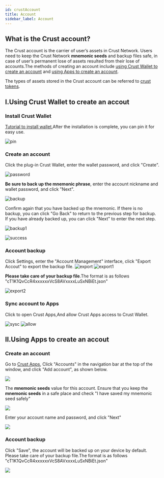 ```yaml
---
id: crustAccount
title: Account
sidebar_label: Account
---
```


## What is the Crust account?
The Crust account is the carrier of user’s assets in Crust Network. Users need to keep the Crust Network **mnemonic seeds** and backup files safe, in case of user’s permanent lose of assets resulted from their lose of accounts.The methods of creating an account include [using Crust Wallet to create an account](#iusing-crust-wallet-to-create-an-accout) and [using Apps to create an account](#iiusing-apps-to-create-an-accout).

The types of assets stored in the Crust account can be referred to [crust tokens](crust-tokens.md).

## I.Using Crust Wallet to create an accout

### Install Crust Wallet

[Tutorial to install wallet](https://wiki.crust.network/docs/en/crustWallet),After the installation is complete, you can pin it for easy use.

![pin](assets/wallet/pin.png)

### Create an account

Click the plug-in Crust Wallet, enter the wallet password, and click "Create".

![password](assets/wallet/password.png)

**Be sure to back up the mnemonic phrase**, enter the account nickname and wallet password, and click "Next".

![backup](assets/wallet/backupen.jpg)

Confirm again that you have backed up the mnemonic. If there is no backup, you can click "Go Back" to return to the previous step for backup. If you have already backed up, you can click "Next" to enter the next step.

![backup1](assets/wallet/backup1.png)

![success](assets/wallet/success.png)

### Account backup

Click Settings, enter the "Account Management" interface, click "Export Accout" to export the backup file.
![export](assets/wallet/export.png)
![export1](assets/wallet/export1.png)

**Please take care of your backup file**.The format is as follows "cT1K1QvCcR4xxxxxxVcS8AVxxxxLuSxNBiEt.json"

![export2](assets/wallet/export2.png)

### Sync account to Apps

Click to open Crust Apps,And allow Crust Apps access to Crust Wallet.

![sysc](assets/wallet/sysc.png)
![allow](assets/wallet/allow.png)

## II.Using Apps to create an accout

### Create an account

Go to [Crust Apps](https://apps.crust.network), Click "Accounts" in the navigation bar at the top of the window, and click "Add account", as shown below.

![](assets/account/3.1.1.png)

The **mnemonic seeds** value for this account. Ensure that you keep the **mnemonic seeds** in a safe place and check "I have saved my mnemonic seed safely"

![](assets/account/3.2.1.1.png)

Enter your account name and password, and click "Next"

![](assets/account/3.2.1.2.png)

### Account backup
Click "Save", the account will be backed up on your device by default. Please take care of your backup file.The format is as follows "cT1K1QvCcR4xxxxxxVcS8AVxxxxLuSxNBiEt.json"

![](assets/account/3.2.1.3.png)

